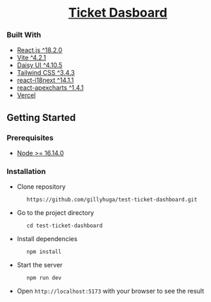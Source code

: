 <br />
<p align="center">
  <h1 align="center">
  <a href="https://quizzopia.gillyhuga.com/">
    Ticket Dasboard
  </a>
  </h1>

<p>

### Built With
- [React.js ^18.2.0](https://react.dev/)
- [Vite ^4.2.1](https://vitejs.dev/)
- [Daisy UI ^4.10.5](https://daisyui.com/)
- [Tailwind CSS ^3.4.3](https://tailwindcss.com/)
- [react-i18next ^14.1.1](https://react.i18next.com/)
- [react-apexcharts ^1.4.1](https://www.npmjs.com/package/react-apexcharts/)
- [Vercel](https://vercel.com/)
  
## Getting Started

### Prerequisites
- [Node >= 16.14.0](https://nodejs.org/en/)

### Installation
- Clone repository
  ```
     https://github.com/gillyhuga/test-ticket-dashboard.git
  ```
- Go to the project directory
  ```
     cd test-ticket-dashboard
  ```

- Install dependencies

  ```
     npm install
  ```

- Start the server
  ```
     npm run dev
  ```
- Open `http://localhost:5173` with your browser to see the result